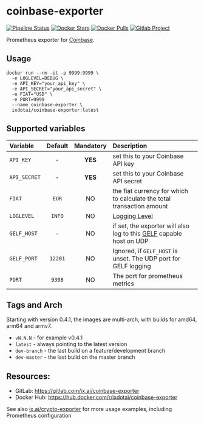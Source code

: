 # coinbase-exporter

[![Pipeline Status](https://gitlab.com/ix.ai/coinbase-exporter/badges/master/pipeline.svg)](https://gitlab.com/ix.ai/coinbase-exporter/)
[![Docker Stars](https://img.shields.io/docker/stars/ixdotai/coinbase-exporter.svg)](https://hub.docker.com/r/ixdotai/coinbase-exporter/)
[![Docker Pulls](https://img.shields.io/docker/pulls/ixdotai/coinbase-exporter.svg)](https://hub.docker.com/r/ixdotai/coinbase-exporter/)
[![Gitlab Project](https://img.shields.io/badge/GitLab-Project-554488.svg)](https://gitlab.com/ix.ai/coinbase-exporter/)

Prometheus exporter for [Coinbase](https://coinbase.com).

## Usage
```
docker run --rm -it -p 9999:9999 \
  -e LOGLEVEL=DEBUG \
  -e API_KEY="your_api_key" \
  -e API_SECRET="your_api_secret" \
  -e FIAT="USD" \
  -e PORT=9999
  --name coinbase-exporter \
  ixdotai/coinbase-exporter:latest
```
## Supported variables
| **Variable**  | **Default** | **Mandatory** | **Description**                                                                                                        |
|:--------------|:-----------:|:-------------:|:-----------------------------------------------------------------------------------------------------------------------|
| `API_KEY`     | -           | **YES**       | set this to your Coinbase API key                                                                                      |
| `API_SECRET`  | -           | **YES**       | set this to your Coinbase API secret                                                                                   |
| `FIAT`        | `EUR`       | NO            | the fiat currency for which to calculate the total transaction amount                                                  |
| `LOGLEVEL`    | `INFO`      | NO            | [Logging Level](https://docs.python.org/3/library/logging.html#levels)                                                 |
| `GELF_HOST`   | -           | NO            | if set, the exporter will also log to this [GELF](https://docs.graylog.org/en/3.0/pages/gelf.html) capable host on UDP |
| `GELF_PORT`   | `12201`     | NO            | Ignored, if `GELF_HOST` is unset. The UDP port for GELF logging                                                        |
| `PORT`        | `9308`      | NO            | The port for prometheus metrics                                                                                        |

## Tags and Arch

Starting with version 0.4.1, the images are multi-arch, with builds for amd64, arm64 and armv7.
* `vN.N.N` - for example v0.4.1
* `latest` - always pointing to the latest version
* `dev-branch` - the last build on a feature/development branch
* `dev-master` - the last build on the master branch

## Resources:
* GitLab: https://gitlab.com/ix.ai/coinbase-exporter
* Docker Hub: https://hub.docker.com/r/ixdotai/coinbase-exporter

See also [ix.ai/crypto-exporter](https://gitlab.com/ix.ai/crypto-exporter) for more usage examples, including Prometheus configuration
